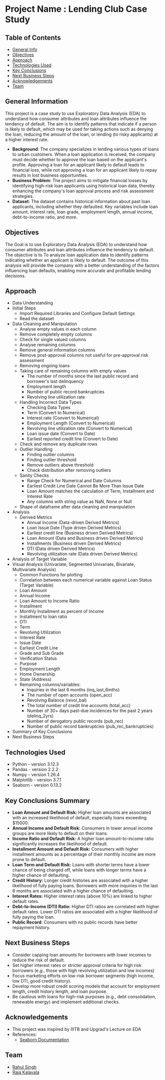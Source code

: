 # Project Name : Lending Club Case Study

## Table of Contents

- [General Info](#general-information)
- [Objectives](#objectives)
- [Approach](#approach)
- [Technologies Used](#technologies-used)
- [Key Conclusions](#key-conclusions-summary)
- [Next Business Steps](#next-business-steps)
- [Acknowledgements](#acknowledgements)
- [Team](#team)

## General Information

This project is a case study to use Exploratory Data Analysis (EDA) to understand how consumer attributes and loan attributes influence the tendency of default. The aim is to identify patterns that indicate if a person is likely to default, which may be used for taking actions such as denying the loan, reducing the amount of the loan, or lending (to risky applicants) at a higher interest rate.

- **Background**: The company specializes in lending various types of loans to urban customers. When a loan application is received, the company must decide whether to approve the loan based on the applicant's profile. Approving a loan for an applicant likely to default leads to financial loss, while not approving a loan for an applicant likely to repay results in lost business opportunities.
- **Business Problem**: The project aims to mitigate financial losses by identifying high-risk loan applicants using historical loan data, thereby enhancing the company's loan approval process and risk assessment strategies.
- **Dataset**: The dataset contains historical information about past loan applicants, including whether they defaulted. Key variables include loan amount, interest rate, loan grade, employment length, annual income, debt-to-income ratio, and more.

## Objectives

The Goal is to use Exploratory Data Analysis (EDA) to understand how consumer attributes and loan attributes influence the tendency to default. The objective is to To analyze loan application data to identify patterns indicating whether an applicant is likely to default. The outcome of this analysis will provide the company with a better understanding of the factors influencing loan defaults, enabling more accurate and profitable lending decisions.

## Approach

* Data Understanding
* Initial Steps
    * Import Required Libraries and Configure Default Settings
    * Read the dataset
* Data Cleaning and Manipulation
    * Analyse empty values in each column
    * Remove completely empty columns
    * Check for single valued columns
    * Analyse remaining columns
    * Remove general information columns
    * Remove post-approval columns not useful for pre-approval risk assessment
    * Removing ongoing loans
    * Taking care of remaining columns with empty values
        * The number of months since the last public record and borrower's last delinquency
        * Employment length
        * Number of public record bankruptcies
        * Revolving line utilization rate
    * Handling Incorrect Data Types 
        * Checking Data Types
        * Term (Convert to Numerical)
        * Interest rate (Convert to Numerical)
        * Employment Length (Convert to Numerical)
        * Revolving line utilization rate (Convert to Numerical)
        * Loan issue date (Convert to Date)
        * Earliest reported credit line (Convert to Date)
    * Check and remove any duplicate rows
    * Outlier Handling
        * Finding outlier columns
        * Finding outlier threshold
        * Remove outliers above threshold
        * Check distribution after removing outliers
    * Sanity Checks
        * Range Check for Numerical and Date Columns
        * Earliest Credit Line Date Cannot Be More Than Issue Date
        * Loan Amount matches the calculation of Term, Installment and Interest Rate
        * Any columns with string value as NaN, None or Null
    * Shape of dataframe after data cleaning and manipulation
* Analysis
    * Derived Metrics
        * Annual Income (Data-driven Derived Metrics)
        * Loan Issue Date (Type driven Derived Metrics)
        * Earliest credit line (Business driven Derived Metrics)
        * Loan Amount (Data and Business driven Derived Metrics) 
        * Installments (Business driven Derived Metrics)
        * DTI (Data driven Derived Metrics) 
        * Revolving utilization rate (Data driven Derived Metrics)
* Analysis of Target Variable
* Visual Analysis (Univariate, Segmented Univariate, Bivariate, Multivariate Analysis)
    * Common Functions for plotting
    * Correlation between each numerical variable against Loan Status (Target Variable)
    * Loan Amount
    * Annual Income
    * Loan Amount to Income Ratio
    * Installment
    * Monthly Installment as percent of Income
    * Installment to loan ratio
    * DTI
    * Term
    * Revolving Utilization
    * Interest Rate
    * Issue Date
    * Earliest Credit Line
    * Grade and Sub Grade
    * Verification Status
    * Purpose
    * Employment Length
    * Home Ownership
    * State (Address)
    * Remaining columns/variables:
        * Inquiries in the last 6 months (inq_last_6mths)
        * The number of open accounts (open_acc)
        * Revolving Balance (revol_bal)
        * The total number of credit line accounts (total_acc)
        * Number of 30+ days past-due incidences for the past 2 years (delinq_2yrs)
        * Number of derogatory public records (pub_rec)
        * Number of public record bankruptcies (pub_rec_bankruptcies)
* Summary of Key Conclusions
* Next Business Steps

## Technologies Used

- Python - version 3.12.3
- Pandas - version 2.2.2
- Numpy - version 1.26.4
- Matplotlib - version 3.7.1
- Seaborn - version 0.13.2

## Key Conclusions Summary

- **Loan Amount and Default Risk:** Higher loan amounts are associated with an increased likelihood of default, especially loans exceeding $15000.
- **Annual Income and Default Risk:** Consumers in lower annual income groups are more likely to default on their loans.
- **Income Ratio and Default Risk:** A higher loan amount-to-income ratio significantly increases the likelihood of default.
- **Installment Amount and Default Risk:** Consumers with higher installment amounts as a percentage of their monthly income are more prone to default.
- **Loan Term and Default Risk:** Loans with shorter terms have a lower chance of being charged off, while loans with longer terms have a higher chance of defaulting.
- **Credit History:** Longer credit histories are associated with a higher likelihood of fully paying loans. Borrowers with more inquiries in the last 6 months are associated with a higher chance of defaulting.
- **Interest Rates:** Higher interest rates (above 10%) are linked to higher default rates.
- **Debt-to-Income (DTI) Ratio:** Higher DTI ratios are correlated with higher default rates. Lower DTI ratios are associated with a higher likelihood of fully paying the loan.
- **Public Record**: Consumers with no public records have better repayment history.

## Next Business Steps

- Consider capping loan amounts for borrowers with lower incomes to reduce the risk of default.
- Set higher interest rates or stricter approval criteria for high risk borrowers (e.g., those with high revolving utilization and low incomes)
- Focus marketing efforts on low-risk borrower segments (high income, low DTI, good credit history).
- Develop more robust credit scoring models that account for employment length, credit history length, and loan purpose.
- Be cautious with loans for high-risk purposes (e.g., debt consolidation, renewable energy) and implement additional checks.


## Acknowledgements

- This project was inspired by IIITB and Upgrad's Lecture on EDA
- References:
  - [Seaborn Documentation](https://seaborn.pydata.org/)

## Team

- [Rahul Singh](https://github.com/RahulMukeshSingh)
- [Raja Kalavala](https://github.com/RajaKalavala)

<!-- Optional -->
<!-- ## License -->
<!-- This project is open source and available under the [... License](). -->

<!-- You don't have to include all sections - just the one's relevant to your project -->
